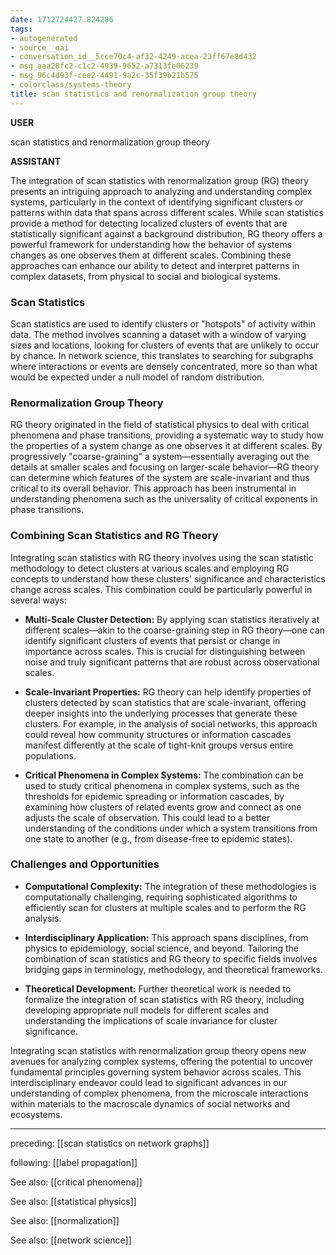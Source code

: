 ```yaml
---
date: 1712724427.824286
tags:
- autogenerated
- source__oai
- conversation_id__5cce70c4-af32-4249-acea-23ff67e8d432
- msg_aaa28fc2-c1c2-4939-9652-a7313fe06239
- msg_96c4d93f-cee2-4491-9a2c-35f39b21b575
- colorclass/systems-theory
title: scan statistics and renormalization group theory
---
```


**USER**

scan statistics and renormalization group theory


**ASSISTANT**

The integration of scan statistics with renormalization group (RG) theory presents an intriguing approach to analyzing and understanding complex systems, particularly in the context of identifying significant clusters or patterns within data that spans across different scales. While scan statistics provide a method for detecting localized clusters of events that are statistically significant against a background distribution, RG theory offers a powerful framework for understanding how the behavior of systems changes as one observes them at different scales. Combining these approaches can enhance our ability to detect and interpret patterns in complex datasets, from physical to social and biological systems.

### Scan Statistics

Scan statistics are used to identify clusters or "hotspots" of activity within data. The method involves scanning a dataset with a window of varying sizes and locations, looking for clusters of events that are unlikely to occur by chance. In network science, this translates to searching for subgraphs where interactions or events are densely concentrated, more so than what would be expected under a null model of random distribution.

### Renormalization Group Theory

RG theory originated in the field of statistical physics to deal with critical phenomena and phase transitions, providing a systematic way to study how the properties of a system change as one observes it at different scales. By progressively "coarse-graining" a system—essentially averaging out the details at smaller scales and focusing on larger-scale behavior—RG theory can determine which features of the system are scale-invariant and thus critical to its overall behavior. This approach has been instrumental in understanding phenomena such as the universality of critical exponents in phase transitions.

### Combining Scan Statistics and RG Theory

Integrating scan statistics with RG theory involves using the scan statistic methodology to detect clusters at various scales and employing RG concepts to understand how these clusters' significance and characteristics change across scales. This combination could be particularly powerful in several ways:

- **Multi-Scale Cluster Detection:** By applying scan statistics iteratively at different scales—akin to the coarse-graining step in RG theory—one can identify significant clusters of events that persist or change in importance across scales. This is crucial for distinguishing between noise and truly significant patterns that are robust across observational scales.

- **Scale-Invariant Properties:** RG theory can help identify properties of clusters detected by scan statistics that are scale-invariant, offering deeper insights into the underlying processes that generate these clusters. For example, in the analysis of social networks, this approach could reveal how community structures or information cascades manifest differently at the scale of tight-knit groups versus entire populations.

- **Critical Phenomena in Complex Systems:** The combination can be used to study critical phenomena in complex systems, such as the thresholds for epidemic spreading or information cascades, by examining how clusters of related events grow and connect as one adjusts the scale of observation. This could lead to a better understanding of the conditions under which a system transitions from one state to another (e.g., from disease-free to epidemic states).

### Challenges and Opportunities

- **Computational Complexity:** The integration of these methodologies is computationally challenging, requiring sophisticated algorithms to efficiently scan for clusters at multiple scales and to perform the RG analysis.
  
- **Interdisciplinary Application:** This approach spans disciplines, from physics to epidemiology, social science, and beyond. Tailoring the combination of scan statistics and RG theory to specific fields involves bridging gaps in terminology, methodology, and theoretical frameworks.

- **Theoretical Development:** Further theoretical work is needed to formalize the integration of scan statistics with RG theory, including developing appropriate null models for different scales and understanding the implications of scale invariance for cluster significance.

Integrating scan statistics with renormalization group theory opens new avenues for analyzing complex systems, offering the potential to uncover fundamental principles governing system behavior across scales. This interdisciplinary endeavor could lead to significant advances in our understanding of complex phenomena, from the microscale interactions within materials to the macroscale dynamics of social networks and ecosystems.


---

preceding: [[scan statistics on network graphs]]  


following: [[label propagation]]

See also: [[critical phenomena]]


See also: [[statistical physics]]


See also: [[normalization]]


See also: [[network science]]